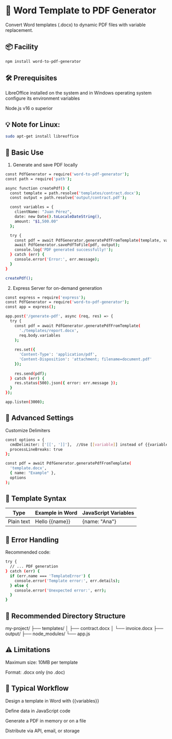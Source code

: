 # 📄 Word Template to PDF Generator

Convert Word templates (.docx) to dynamic PDF files with variable replacement.

## 📦 Facility

```bash
npm install word-to-pdf-generator
```
## 🛠️ Prerequisites

LibreOffice installed on the system and in Windows operating system configure its environment variables

Node.js v16 o superior

## 💡 Note for Linux:
```bash
sudo apt-get install libreoffice
```
## 🚀 Basic Use
1. Generate and save PDF locally
```bash
const PdfGenerator = require('word-to-pdf-generator');
const path = require('path');

async function createPdf() {
  const template = path.resolve('templates/contract.docx');
  const output = path.resolve('output/contract.pdf');

  const variables = {
    clientName: "Juan Pérez",
    date: new Date().toLocaleDateString(),
    amount: "$1,500.00"
  };

  try {
    const pdf = await PdfGenerator.generatePdfFromTemplate(template, variables);
    await PdfGenerator.savePdfToFile(pdf, output);
    console.log('PDF generated successfully!');
  } catch (err) {
    console.error('Error:', err.message);
  }
}

createPdf();
```

2. Express Server for on-demand generation
```bash
const express = require('express');
const PdfGenerator = require('word-to-pdf-generator');
const app = express();

app.post('/generate-pdf', async (req, res) => {
  try {
    const pdf = await PdfGenerator.generatePdfFromTemplate(
      './templates/report.docx',
      req.body.variables
    );
    
    res.set({
      'Content-Type': 'application/pdf',
      'Content-Disposition': 'attachment; filename=document.pdf'
    });
    
    res.send(pdf);
  } catch (err) {
    res.status(500).json({ error: err.message });
  }
});

app.listen(3000);
```

## 🔧 Advanced Settings

Customize Delimiters
```bash
const options = {
  cmdDelimiter: ['[[', ']]'],  //Use [[variable]] instead of {{variable}}
  processLineBreaks: true
};

const pdf = await PdfGenerator.generatePdfFromTemplate(
  'template.docx',
  { name: "Example" },
  options
);
```

## 📝 Template Syntax

| Type | Example in Word | JavaScript Variables |
|---|---|---|
| Plain text | Hello {{name}} | {name: "Ana"} 

## 🚨 Error Handling
Recommended code:
```bash
try {
  // ... PDF generation
} catch (err) {
  if (err.name === 'TemplateError') {
    console.error('Template error:', err.details);
  } else {
    console.error('Unexpected error:', err);
  }
}
```
## 📂 Recommended Directory Structure

my-project/
├── templates/
│   ├── contract.docx
│   └── invoice.docx
├── output/
├── node_modules/
└── app.js

## ⚠️ Limitations
Maximum size: 10MB per template

Format: .docx only (no .doc)

## 🔄 Typical Workflow
Design a template in Word with {{variables}}

Define data in JavaScript code

Generate a PDF in memory or on a file

Distribute via API, email, or storage